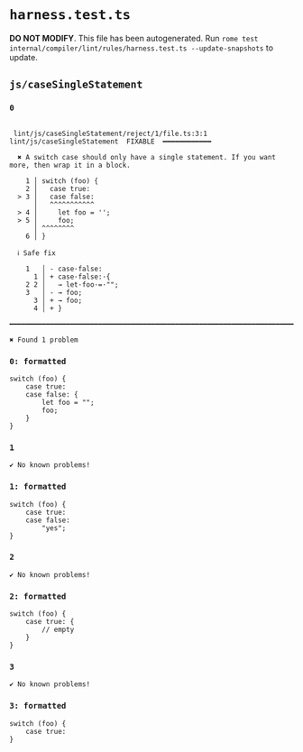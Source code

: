 # `harness.test.ts`

**DO NOT MODIFY**. This file has been autogenerated. Run `rome test internal/compiler/lint/rules/harness.test.ts --update-snapshots` to update.

## `js/caseSingleStatement`

### `0`

```

 lint/js/caseSingleStatement/reject/1/file.ts:3:1 lint/js/caseSingleStatement  FIXABLE  ━━━━━━━━━━━━

  ✖ A switch case should only have a single statement. If you want more, then wrap it in a block.

    1 │ switch (foo) {
    2 │   case true:
  > 3 │   case false:
      │   ^^^^^^^^^^^
  > 4 │     let foo = '';
  > 5 │     foo;
      │ ^^^^^^^^
    6 │ }

  ℹ Safe fix

    1   │ - case·false:
      1 │ + case·false:·{
    2 2 │   → let·foo·=·"";
    3   │ - → foo;
      3 │ + → foo;
      4 │ + }

━━━━━━━━━━━━━━━━━━━━━━━━━━━━━━━━━━━━━━━━━━━━━━━━━━━━━━━━━━━━━━━━━━━━━━━━━━━━━━━━━━━━━━━━━━━━━━━━━━━━

✖ Found 1 problem

```

### `0: formatted`

```
switch (foo) {
	case true:
	case false: {
		let foo = "";
		foo;
	}
}

```

### `1`

```
✔ No known problems!

```

### `1: formatted`

```
switch (foo) {
	case true:
	case false:
		"yes";
}

```

### `2`

```
✔ No known problems!

```

### `2: formatted`

```
switch (foo) {
	case true: {
		// empty
	}
}

```

### `3`

```
✔ No known problems!

```

### `3: formatted`

```
switch (foo) {
	case true:
}

```
